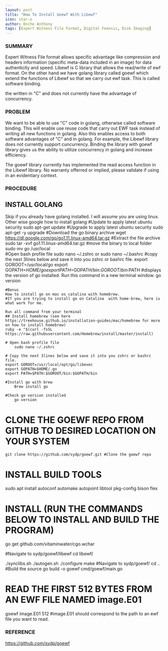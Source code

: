 ```yaml
---
layout: post
title: "How To Install Goewf With Libewf"
icon: star-o
author: Onche Anthony
tags: [Expert Witness File Format, Digital Foensic, Disk Imaging]
---
```

 ### SUMMARY
 
Expert Witness File format allows specific advantage like compression and headers information (specific meta-data included in an image) for data authenticity and speed. Libewf is C library that allows the read/write of ewf format. On the other hand we have golang library called goewf which extend the functions of Libewf so that we carry out ewf task. This is called software binding.

the written in "C" and does not currently have the advantage of concurrency.
 
### PROBLEM
 
We want to be able to use "C" code in golang, otherwise called software binding. This will enable use reuse code that carry out EWF task instead of writing all new functions in golang. 
Also this enables access to both software advantages of "C" and in golang. For example, the Libewf library does not currently support cuncurrency. Binding the library with goewf library gives us the ability to utilize concurrency in golang and increase efficiency.

The goewf library currently has implemented the read access function in  the Libewf library. No warranty offerred or implied, please validate if using in an evidentiary context.

 
### PROCEDURE
 
## INSTALL GOLANG
Skip if you already have golang installed.
I will assume you are using linux. Other wise google how to install golang <for your specific operating system>
#Update to apply latest ubuntu security
    sudo apt-get update
#Upgrade to apply latest ubuntu security
    sudo apt-get -y upgrade 
#Download the go binary archive
    wget https://dl.google.com/go/go1.11.linux-amd64.tar.gz 
#Extract the file archive
    sudo tar -xvf go1.11.linux-amd64.tar.gz 
#move the binary to local folder
    sudo mv go /usr/local   
#Open bash profile file
    sudo nano ~/.zshrc or sudo nano ~/.bashrc 
#copy the next 3lines below and save it into you zshrc or bashrc file.
        export GOROOT=/usr/local/go
        export GOPATH=$HOME/go
        export PATH=$GOPATH/bin:$GOROOT/bin:$PATH
#displays the version of go installed. Run this command in a new terminal window.
    go version 

    #Bonus
    How to install go on mac os catalina with homebrew.
    #If you are trying to install go on Catalina  with home-brew, here is what work for me.
    
    Run all command from your terminal
    ## Install homebrew (see here https://treehouse.github.io/installation-guides/mac/homebrew for more on how to install homebrew)
    ruby -e "$(curl -fsSL https://raw.githubusercontent.com/Homebrew/install/master/install) 
        
    # Open bash profile file
        sudo nano ~/.zshrc 

    # Copy the next 3lines below and save it into you zshrc or bashrc file.
    export GOROOT=/usr/local/opt/go/libexec
    export GOPATH=$HOME/.go
    export PATH=$PATH:$GOROOT/bin:$GOPATH/bin 

    #Install go with brew
        Brew install go

    #Check go version installed
	    go version

# CLONE THE GOEWF REPO FROM GITHUB TO DESIRED LOCATION ON YOUR SYSTEM
    git clone https://github.com/sydp/goewf.git #Clone the goewf repo

# INSTALL BUILD TOOLS
sudo apt install autoconf automake autopoint libtool pkg-config bison flex

# INSTALL (RUN THE COMMANDS BELOW TO INSTALL AND BUILD THE PROGRAM)
go get github.com/vitaminwater/cgo.wchar

#Navigate to sydp/goewf/libewf
cd libewf/

./synclibs.sh
./autogen.sh
./configure
make
#Navigate to sydp/goewf/
cd .. 
#Build the source
go build -o goewf cmd/goewf/main.go


# READ THE FIRST 512 BYTES FROM AN EWF FILE NAMED image.E01
goewf image.E01 512 #image.E01 should correspond to the path to an ewf file you want to read. 


### REFERENCE
https://github.com/sydp/goewf
